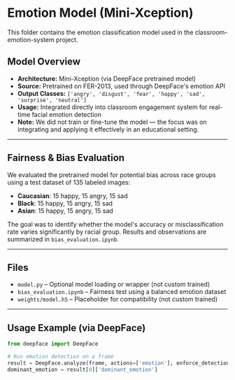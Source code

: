 # Emotion Model (Mini-Xception)

This folder contains the emotion classification model used in the classroom-emotion-system project.

## Model Overview

- **Architecture:** Mini-Xception (via DeepFace pretrained model)  
- **Source:** Pretrained on FER-2013, used through DeepFace's emotion API  
- **Output Classes:** `['angry', 'disgust', 'fear', 'happy', 'sad', 'surprise', 'neutral']`  
- **Usage:** Integrated directly into classroom engagement system for real-time facial emotion detection  
- **Note:** We did not train or fine-tune the model — the focus was on integrating and applying it effectively in an educational setting.

---

## Fairness & Bias Evaluation

We evaluated the pretrained model for potential bias across race groups using a test dataset of 135 labeled images:

- **Caucasian**: 15 happy, 15 angry, 15 sad  
- **Black**: 15 happy, 15 angry, 15 sad  
- **Asian**: 15 happy, 15 angry, 15 sad  

The goal was to identify whether the model's accuracy or misclassification rate varies significantly by racial group. Results and observations are summarized in `bias_evaluation.ipynb`.

---

## Files

- `model.py` – Optional model loading or wrapper (not custom trained)  
- `bias_evaluation.ipynb` – Fairness test using a balanced emotion dataset  
- `weights/model.h5` – Placeholder for compatibility (not custom trained)

---

## Usage Example (via DeepFace)

```python
from deepface import DeepFace

# Run emotion detection on a frame
result = DeepFace.analyze(frame, actions=['emotion'], enforce_detection=False)
dominant_emotion = result[0]['dominant_emotion']
